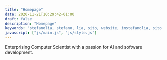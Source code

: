 ```yaml
---
title: "Homepage"
date: 2020-11-21T10:29:42+01:00
draft: false
description: "Homepage"
keywords: "stefanolia, stefano, lia, sito, website, imstefanolia, sito web"
javascript: ["js/main.js", "js/style.js"]
---
```


Enterprising Computer Scientist with a passion for AI and software development.